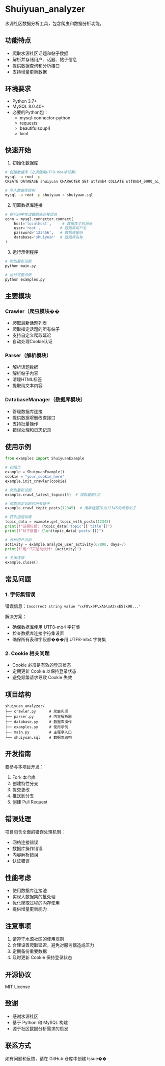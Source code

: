 # Shuiyuan_analyzer

水源社区数据分析工具，包含爬虫和数据分析功能。

## 功能特点

- 爬取水源社区话题和帖子数据
- 解析并存储用户、话题、帖子信息
- 提供数据查询和分析接口
- 支持增量更新数据

## 环境要求

- Python 3.7+
- MySQL 8.0.40+
- 必要的Python包：
  - mysql-connector-python
  - requests
  - beautifulsoup4
  - lxml

## 快速开始

1. 初始化数据库
```bash
# 创建数据库（必须使用UTF8-mb4字符集）
mysql -u root -p
CREATE DATABASE shuiyuan CHARACTER SET utf8mb4 COLLATE utf8mb4_0900_ai_ci;

# 导入数据库结构
mysql -u root -p shuiyuan < shuiyuan.sql
```

2. 配置数据库连接
```python
# 在代码中修改数据库连接信息
conn = mysql.connector.connect(
    host='localhost',     # 数据库主机地址
    user='root',         # 数据库用户名
    password='123456',   # 数据库密码
    database='shuiyuan'  # 数据库名称
)
```

3. 运行示例程序
```bash
# 爬取最新话题
python main.py

# 运行完整示例
python examples.py
```

## 主要模块

### Crawler（爬虫模块��
- 爬取最新话题列表
- 爬取指定话题的所有帖子
- 支持自定义爬取延迟
- 自动处理Cookie认证

### Parser（解析模块）
- 解析话题数据
- 解析帖子内容
- 清理HTML标签
- 提取纯文本内容

### DatabaseManager（数据库模块）
- 管理数据库连接
- 提供数据增删改查接口
- 支持批量操作
- 错误处理和日志记录

## 使用示例

```python
from examples import ShuiyuanExample

# 初始化
example = ShuiyuanExample()
cookie = "your_cookie_here"
example.init_crawler(cookie)

# 爬取最新话题
example.crawl_latest_topics(5)  # 爬取最新5页

# 爬取指定话题的所有帖子
example.crawl_topic_posts(12345)  # 爬取话题ID为12345的所有帖子

# 获取话题详情
topic_data = example.get_topic_with_posts(12345)
print(f"话题标题: {topic_data['topic']['title']}")
print(f"帖子数量: {len(topic_data['posts'])}")

# 分析用户活动
activity = example.analyze_user_activity(67890, days=7)
print(f"用户7天活动统计: {activity}")

# 关闭连接
example.close()
```

## 常见问题

### 1. 字符集错误
错误信息：`Incorrect string value '\xFO\x9F\xA6\xA2\xE5lx90...'`

解决方案：
- 确保数据库使用 UTF8-mb4 字符集
- 检查数据库连接字符集设置
- 确保所有表和字段都���用 UTF8-mb4 字符集

### 2. Cookie 相关问题
- Cookie 必须是有效的登录状态
- 定期更新 Cookie 以保持登录状态
- 避免频繁请求导致 Cookie 失效

## 项目结构

```
shuiyuan_analyzer/
├── crawler.py      # 爬虫实现
├── parser.py       # 内容解析器
├── database.py     # 数据库操作
├── examples.py     # 使用示例
├── main.py         # 主程序入口
└── shuiyuan.sql    # 数据库结构
```

## 开发指南

要参与本项目开发：

1. Fork 本仓库
2. 创建特性分支
3. 提交更改
4. 推送到分支
5. 创建 Pull Request

## 错误处理

项目包含全面的错误处理机制：
- 网络连接错误
- 数据库操作错误
- 内容解析错误
- 认证错误

## 性能考虑

- 使用数据库连接池
- 实现大数据集的批处理
- 优化爬取过程的内存使用
- 提供增量更新能力

## 注意事项

1. 请遵守水源社区的使用规则
2. 合理设置爬取延迟，避免对服务器造成压力
3. 定期备份重要数据
4. 及时更新 Cookie 保持登录状态

## 开源协议

MIT License

## 致谢

- 感谢水源社区
- 基于 Python 和 MySQL 构建
- 源于社区数据分析需求的启发

## 联系方式

如有问题和反馈，请在 GitHub 仓库中创建 Issue�� 